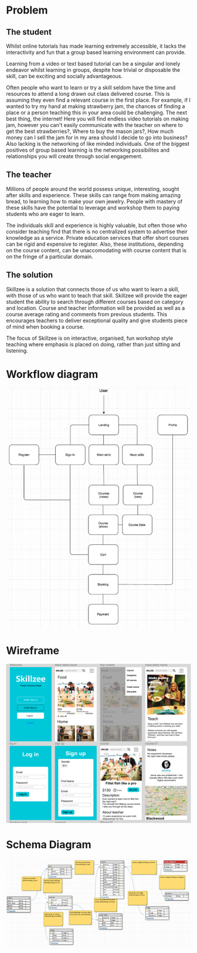 # Problem 
## The student
Whilst online tutorials has made learning extremely accessible, it lacks the interactivity and fun that a group based learning environment can provide.

Learning from a video or text based tutorial can be a singular and lonely endeavor whilst learning in groups, despite how trivial or disposable the skill, can be exciting and socially advantageous.

Often people who want to learn or try a skill seldom have the time and resources to attend a long drawn out class delivered course. This is assuming they even find a relevant course in the first place. For example, if I wanted to try my hand at making strawberry jam, the chances of finding a place or a person teaching this in your area could be challenging. The next best thing, the internet! Here you will find endless video tutorials on making jam, however you can't easily communicate with the teacher on where to get the best strawberries?, Where to buy the mason jars?, How much money can I sell the jam for in my area should I decide to go into business? Also lacking is the networking of like minded individuals. One of the biggest positives of group based learning is the networking possibilites and relationships you will create through social engagement. 

## The teacher
Millions of people around the world possess unique, interesting, sought after skills and experience. These skills can range from making amazing bread, to learning how to make your own jewelry. People with mastery of these skills have the potential to leverage and workshop them to paying students who are eager to learn. 

The individuals skill and experience is highly valuable, but often those who consider teaching find that there is no centralized system to advertise their knowledge as a service. Private education services that offer short courses can be rigid and expensive to register. Also, these institutions, depending on the course content, can be unaccomodating with course content that is on the fringe of a particular domain.

## The solution
Skillzee is a solution that connects those of us who want to learn a skill, with those of us who want to teach that skill. 
Skillzee will provide the eager student the ability to search through different courses based on category and location. Course and teacher information will be provided as well as a course average rating and comments from previous students. This encourages teachers to deliver exceptional quality and give students piece of mind when booking a course.

The focus of Skillzee is on interactive, organised, fun workshop style teaching where emphasis is placed on doing, rather than just sitting and listening.

# Workflow diagram

![alt text](https://github.com/Confidenceman02/Skillzee/blob/master/app/assets/images/workflow.png)

# Wireframe

![alt text](https://github.com/Confidenceman02/Skillzee/blob/master/app/assets/images/wireframe.png)

# Schema Diagram

![alt text](https://github.com/Confidenceman02/Skillzee/blob/master/app/assets/images/schema.png)
